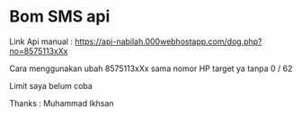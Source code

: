 # Bom SMS api

Link Api manual : https://api-nabilah.000webhostapp.com/dog.php?no=8575113xXx

Cara menggunakan ubah 8575113xXx sama nomor HP target ya tanpa 0 / 62

Limit saya belum coba

Thanks : Muhammad Ikhsan
